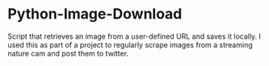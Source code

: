 # Python-Image-Download
Script that retrieves an image from a user-defined URL and saves it locally. I used this as part of a project to regularly scrape images from a streaming nature cam and post them to twitter.
